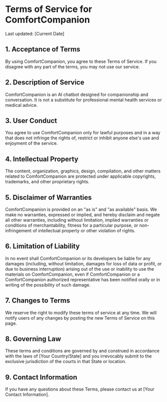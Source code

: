 # Terms of Service for ComfortCompanion

Last updated: [Current Date]

## 1. Acceptance of Terms
By using ComfortCompanion, you agree to these Terms of Service. If you disagree with any part of the terms, you may not use our service.

## 2. Description of Service
ComfortCompanion is an AI chatbot designed for companionship and conversation. It is not a substitute for professional mental health services or medical advice.

## 3. User Conduct
You agree to use ComfortCompanion only for lawful purposes and in a way that does not infringe the rights of, restrict or inhibit anyone else's use and enjoyment of the service.

## 4. Intellectual Property
The content, organization, graphics, design, compilation, and other matters related to ComfortCompanion are protected under applicable copyrights, trademarks, and other proprietary rights.

## 5. Disclaimer of Warranties
ComfortCompanion is provided on an "as is" and "as available" basis. We make no warranties, expressed or implied, and hereby disclaim and negate all other warranties, including without limitation, implied warranties or conditions of merchantability, fitness for a particular purpose, or non-infringement of intellectual property or other violation of rights.

## 6. Limitation of Liability
In no event shall ComfortCompanion or its developers be liable for any damages (including, without limitation, damages for loss of data or profit, or due to business interruption) arising out of the use or inability to use the materials on ComfortCompanion, even if ComfortCompanion or a ComfortCompanion authorized representative has been notified orally or in writing of the possibility of such damage.

## 7. Changes to Terms
We reserve the right to modify these terms of service at any time. We will notify users of any changes by posting the new Terms of Service on this page.

## 8. Governing Law
These terms and conditions are governed by and construed in accordance with the laws of [Your Country/State] and you irrevocably submit to the exclusive jurisdiction of the courts in that State or location.

## 9. Contact Information
If you have any questions about these Terms, please contact us at [Your Contact Information].
